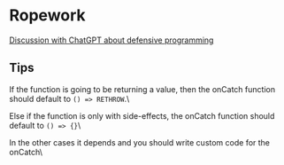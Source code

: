 # Ropework

[Discussion with ChatGPT about defensive programming](https://imgur.com/a/NLc3vOp)

## Tips

If the function is going to be returning a value, then the onCatch function should
default to `() => RETHROW`.\

Else if the function is only with side-effects, the onCatch function should default
to `() => {}`\

In the other cases it depends and you should write custom code for the onCatch\
